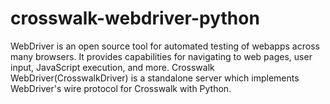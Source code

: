 crosswalk-webdriver-python
==========================
WebDriver is an open source tool for automated testing of webapps across many browsers.
It provides capabilities for navigating to web pages, user input, JavaScript execution, and more.
Crosswalk WebDriver(CrosswalkDriver) is a standalone server which implements WebDriver's wire protocol for Crosswalk with Python.
